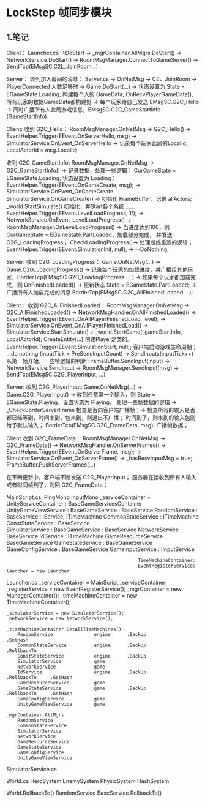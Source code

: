 # LockStep 帧同步模块
## 1.笔记

Client：
Launcher.cs ->DoStart -> 
_mgrContainer.AllMgrs.DoStart() -> 
	NetworkService.DoStart() -> 
		RoomMsgManager.ConnectToGameServer() -> 
			SendTcp(EMsgSC.C2L_JoinRoom...)


Server：
收到加入房间的消息：
Server.cs -> OnNetMsg -> C2L_JoinRoom -> 
	PlayerConnected 人数足够时 ->
		Game.DoStart(...) -> 
			状态设置为 State = EGameState.Loading; 构建每个人的 GameData;
			OnRecvPlayerGameData(), 所有玩家的数据GameData都构建好 ->
				每个玩家给自己发送 EMsgSC.G2C_Hello ->
				同时广播所有人此局游戏信息，EMsgSC.G2C_GameStartInfo (GameStartInfo)


Client:
收到 G2C_Hello：
RoomMsgManager.OnNetMsg -> G2C_Hello() -> 
	EventHelper.Trigger(EEvent.OnServerHello, msg) ->
		SimulatorService.OnEvent_OnServerHello -> 
			记录每个玩家此局的LocalId;
			LocalActorId = msg.LocalId;

收到 G2C_GameStartInfo:
RoomMsgManager.OnNetMsg -> G2C_GameStartInfo() -> 
	记录数据，处理一些逻辑；
	CurGameState = EGameState.Loading; 状态设置为 Loading；
	EventHelper.Trigger(EEvent.OnGameCreate, msg); ->
		SimulatorService.OnEvent_OnGameCreate
		SimulatorService.OnGameCreate() ->
			初始化 FrameBuffer，记录 allActors;
			_world.StartSimulate() 初始化，并Start各个系统 ......
			EventHelper.Trigger(EEvent.LevelLoadProgress, 1f);  ->
				NetworkService.OnEvent_LevelLoadProgress() ->
					RoomMsgManager.OnLevelLoadProgress() -> 
						当进度达到100，则 CurGameState = EGameState.PartLoaded，加载部分完成，
						并发送 C2G_LoadingProgress；
					CheckLoadingProgress()->
						处理断线重连的逻辑；
		EventHelper.Trigger(EEvent.SimulationInit, null); ->
			--DoNothing;
			
			
Server:
收到 C2G_LoadingProgress：
Game.OnNetMsg(...) -> Game.C2G_LoadingProgress() ->
	记录每个玩家的加载进度，并广播给其他玩家，BorderTcp(EMsgSC.G2C_LoadingProgress ... ) ->
	如果每个玩家都加载完成，则 OnFinishedLoaded() ->
		更新状态 State = EGameState.PartLoaded; ->
		广播所有人加载完成的消息 BorderTcp(EMsgSC.G2C_AllFinishedLoaded ...);


Client：
收到 G2C_AllFinishedLoaded：
RoomMsgManager.OnNetMsg -> G2C_AllFinishedLoaded() -> 
	NetworkMsgHandler.OnAllFinishedLoaded() -> 
	EventHelper.Trigger(EEvent.OnAllPlayerFinishedLoad, level); ->
		SimulatorService.OnEvent_OnAllPlayerFinishedLoad() ->
			SimulatorService.StartSimulate()->
			_world.StartGame(_gameStartInfo, LocalActorId);
				CreateEntity(...) 创建Player之类的。
			EventHelper.Trigger(EEvent.SimulationStart, null); 客户端启动游戏生命周期；
				...do nothing
			(inputTick < PreSendInputCount) -> SendInputs(inputTick++)
				从第一帧开始，一些帧逻辑的判断
				FrameBuffer.SendInput(input) -> 
					NetworkService.SendInput -> 
						RoomMsgManager.SendInput(msg) ->
							SendTcp(EMsgSC.C2G_PlayerInput, ...)
	

Server:
收到 C2G_PlayerInput:
Game.OnNetMsg(...) -> Game.C2G_PlayerInput() ->
	收到任意第一个输入，则 State = EGameState.Playing，设置状态为 Playing，
	处理一些帧数据的逻辑 ->
	_CheckBorderServerFrame 检查是否向客户端广播帧；->
		检查所有的输入是否都已经等到，时间未到，包未到，则退出不广播；
		时间到了，则未到的输入包则给予默认输入；
		BorderTcp(EMsgSC.G2C_FrameData, msg); 广播帧数据；


Client
收到 G2C_FrameData：
RoomMsgManager.OnNetMsg -> G2C_FrameData() -> 
	NetworkMsgHandler.OnServerFrames() ->
	EventHelper.Trigger(EEvent.OnServerFrame, msg); ->
		SimulatorService.OnEvent_OnServerFrame() ->
			_hasRecvInputMsg = true;
			FrameBuffer.PushServerFrames(...)
			

在不断更新中，客户端不断发送 C2G_PlayerInput；
服务器在接收到所有人输入或者时间帧到了，则回 G2C_FrameData；


MainScript.cs:
	PingMono
	InputMono
	_serviceContainer = UnityServiceContainer :  BaseGameServicesContainer
							UnityGameViewService   						: BaseGameService	: BaseService
													RandomService 		: BaseService 	: IService, ITimeMachine
													CommonStateService	: ITimeMachine
													ConstStateService	: BaseService 	
													SimulatorService	: BaseGameService 	: BaseService
													NetworkService		: BaseService
													IdService			: ITimeMachine
													GameResourceService	: BaseGameService
													GameStateService	: BaseGameService
													GameConfigService	: BaseGameService
													GameInputService	: IInputService
													
													TimeMachineContainer: 
													EventRegisterService: 
	launcher = new Launcher

Launcher.cs
	_serviceContainer = MainScript._serviceContainer;
	_registerService = new EventRegisterService();
	_mgrContainer = new ManagerContainer();
	_timeMachineContainer = new TimeMachineContainer();
	
	_simulatorService = new SimulatorService();
	_networkService = new NetworkService();
	
	_timeMachineContainer.GetAllTimeMachines()
		RandomService   			engine		.BackUp							.GetHash
		CommonStateService			engine		.BackUp			.RollbackTo
		ConstStateService			engine		.BackUp
		SimulatorService			game
		NetworkService				game
		IdService					engine		.BackUp			.RollbackTo		.GetHash
		GameResourceService			game
		GameStateService			game		.BackUp			.RollbackTo		.GetHash
		GameConfigService			game
		UnityGameViewService		game
	
	_mgrContainer.AllMgrs
		RandomService
		CommonStateService
		SimulatorService
		NetworkService
		GameResourceService
		GameStateService
		GameConfigService
		UnityGameViewService
		

SimulatorService.cs




World.cs
	HeroSystem
	EnemySystem
	PhysicSystem
	HashSystem
	
World.RollbackTo()
	RandomService		BaseService.RollbackTo()
	
	












